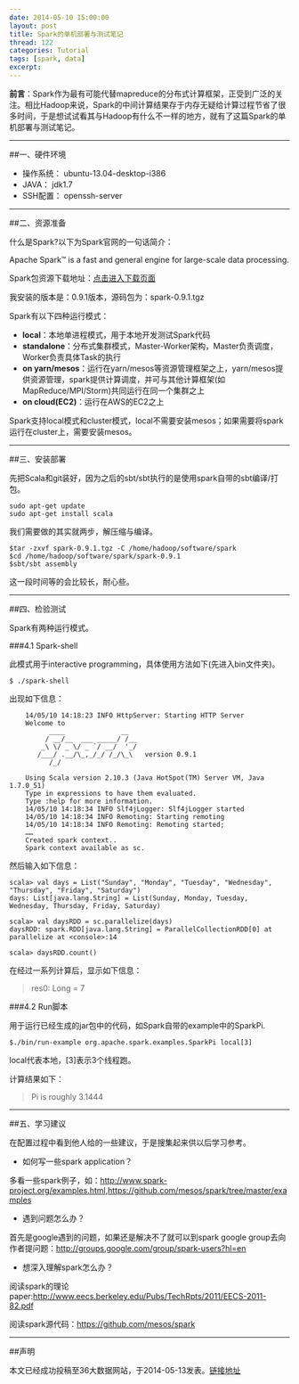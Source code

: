 ```yaml
---
date: 2014-05-10 15:00:00
layout: post
title: Spark的单机部署与测试笔记
thread: 122
categories: Tutorial
tags: [spark, data]
excerpt: 
---
```


**前言**：Spark作为最有可能代替mapreduce的分布式计算框架，正受到广泛的关注。相比Hadoop来说，Spark的中间计算结果存于内存无疑给计算过程节省了很多时间，于是想试试看其与Hadoop有什么不一样的地方，就有了这篇Spark的单机部署与测试笔记。

----

##一、硬件环境

* 操作系统： ubuntu-13.04-desktop-i386
* JAVA： jdk1.7
* SSH配置： openssh-server

----

##二、资源准备

什么是Spark?以下为Spark官网的一句话简介：

Apache Spark™ is a fast and general engine for large-scale data processing. 

Spark包资源下载地址：[点击进入下载页面](http://spark.apache.org/downloads.html)

我安装的版本是：0.9.1版本，源码包为：spark-0.9.1.tgz

Spark有以下四种运行模式：

* **local**：本地单进程模式，用于本地开发测试Spark代码
* **standalone**：分布式集群模式，Master-Worker架构，Master负责调度，Worker负责具体Task的执行
* **on yarn/mesos**：运行在yarn/mesos等资源管理框架之上，yarn/mesos提供资源管理，spark提供计算调度，并可与其他计算框架(如MapReduce/MPI/Storm)共同运行在同一个集群之上
* **on cloud(EC2)**：运行在AWS的EC2之上

Spark支持local模式和cluster模式，local不需要安装mesos；如果需要将spark运行在cluster上，需要安装mesos。

----

##三、安装部署

先把Scala和git装好，因为之后的sbt/sbt执行的是使用spark自带的sbt编译/打包。

```
sudo apt-get update
sudo apt-get install scala
```

我们需要做的其实就两步，解压缩与编译。

```
$tar -zxvf spark-0.9.1.tgz -C /home/hadoop/software/spark
$cd /home/hadoop/software/spark/spark-0.9.1
$sbt/sbt assembly
```

这一段时间等的会比较长，耐心些。

----

##四、检验测试

Spark有两种运行模式。

###4.1 Spark-shell

此模式用于interactive programming，具体使用方法如下(先进入bin文件夹)。

```
$ ./spark-shell
```

出现如下信息：

```
	14/05/10 14:18:23 INFO HttpServer: Starting HTTP Server
	Welcome to
		  ____              __
		 / __/__  ___ _____/ /__
		_\ \/ _ \/ _ `/ __/  '_/
	   /___/ .__/\_,_/_/ /_/\_\   version 0.9.1
		  /_/

	Using Scala version 2.10.3 (Java HotSpot(TM) Server VM, Java 1.7.0_51)
	Type in expressions to have them evaluated.
	Type :help for more information.
	14/05/10 14:18:34 INFO Slf4jLogger: Slf4jLogger started
	14/05/10 14:18:34 INFO Remoting: Starting remoting
	14/05/10 14:18:34 INFO Remoting: Remoting started; 
	……
	Created spark context..
	Spark context available as sc.
```

然后输入如下信息：

```
scala> val days = List("Sunday", "Monday", "Tuesday", "Wednesday", "Thursday", "Friday", "Saturday")
days: List[java.lang.String] = List(Sunday, Monday, Tuesday, Wednesday, Thursday, Friday, Saturday)

scala> val daysRDD = sc.parallelize(days)
daysRDD: spark.RDD[java.lang.String] = ParallelCollectionRDD[0] at  parallelize at <console>:14

scala> daysRDD.count()
```

在经过一系列计算后，显示如下信息：

>res0: Long = 7

###4.2 Run脚本

用于运行已经生成的jar包中的代码，如Spark自带的example中的SparkPi.

```
$./bin/run-example org.apache.spark.examples.SparkPi local[3]  
```

local代表本地，[3]表示3个线程跑。

计算结果如下：

>Pi is roughly 3.1444

----

##五、学习建议

在配置过程中看到他人给的一些建议，于是搜集起来供以后学习参考。

* 如何写一些spark application？

多看一些spark例子，如：<http://www.spark-project.org/examples.html>,<https://github.com/mesos/spark/tree/master/examples>
 
* 遇到问题怎么办？

首先是google遇到的问题，如果还是解决不了就可以到spark google group去向作者提问题：<http://groups.google.com/group/spark-users?hl=en>

* 想深入理解spark怎么办？

阅读spark的理论paper:<http://www.eecs.berkeley.edu/Pubs/TechRpts/2011/EECS-2011-82.pdf>

阅读spark源代码：<https://github.com/mesos/spark>

----

##声明

本文已经成功投稿至36大数据网站，于2014-05-13发表。[链接地址](http://www.36dsj.com/archives/8001)